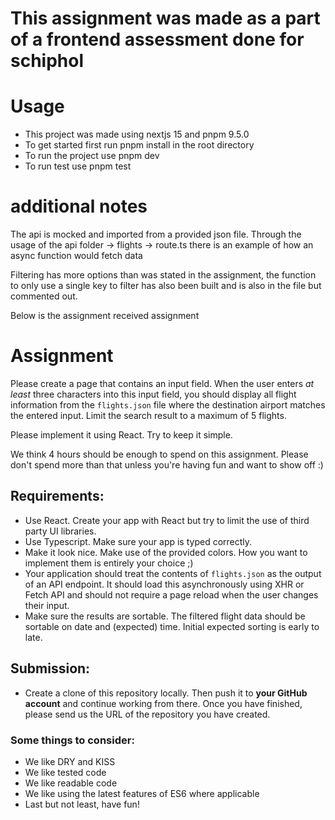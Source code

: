 # This assignment was made as a part of a frontend assessment done for schiphol

# Usage

- This project was made using nextjs 15 and pnpm 9.5.0
- To get started first run pnpm install in the root directory
- To run the project use pnpm dev
- To run test use pnpm test

# additional notes

The api is mocked and imported from a provided json file. Through the usage of the api folder -> flights -> route.ts there is an example of how an async function would fetch data

Filtering has more options than was stated in the assignment, the function to only use a single key to filter has also been built and is also in the file but commented out.

Below is the assignment received assignment

# Assignment

Please create a page that contains an input field.
When the user enters _at least_ three characters into this input field,
you should display all flight information from the `flights.json` file where the destination airport matches the entered input.
Limit the search result to a maximum of 5 flights.

Please implement it using React. Try to keep it simple.

We think 4 hours should be enough to spend on this assignment.
Please don't spend more than that unless you're having fun and want to show off :)

## Requirements:

- Use React. Create your app with React but try to limit the use of third party UI libraries.
- Use Typescript. Make sure your app is typed correctly.
- Make it look nice. Make use of the provided colors. How you want to implement them is entirely your choice ;)
- Your application should treat the contents of `flights.json` as the output of an API endpoint.
  It should load this asynchronously using XHR or Fetch API and should not require a page reload when the user changes their input.
- Make sure the results are sortable. The filtered flight data should be sortable on date and (expected) time. Initial expected sorting is early to late.

## Submission:

- Create a clone of this repository locally.
  Then push it to **your GitHub account** and continue working from there.
  Once you have finished, please send us the URL of the repository you have created.

### Some things to consider:

- We like DRY and KISS
- We like tested code
- We like readable code
- We like using the latest features of ES6 where applicable
- Last but not least, have fun!
